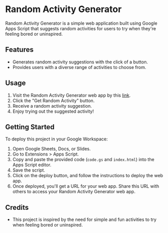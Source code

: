 # Random Activity Generator

Random Activity Generator is a simple web application built using Google Apps Script that suggests random activities for users to try when they're feeling bored or uninspired.

## Features

- Generates random activity suggestions with the click of a button.
- Provides users with a diverse range of activities to choose from.

## Usage

1. Visit the Random Activity Generator web app by this [link](https://script.google.com/macros/s/AKfycbyy715DYQgwzw9EtxcuX79FeCtpJAF3HhZXUhmSne0vHmsgQ53q3VgpgzZU--1qHYuk/exec).
2. Click the "Get Random Activity" button.
3. Receive a random activity suggestion.
4. Enjoy trying out the suggested activity!

## Getting Started

To deploy this project in your Google Workspace:

1. Open Google Sheets, Docs, or Slides.
2. Go to Extensions > Apps Script.
3. Copy and paste the provided code (`code.gs` and `index.html`) into the Apps Script editor.
4. Save the script.
5. Click on the deploy button, and follow the instructions to deploy the web app.
6. Once deployed, you'll get a URL for your web app. Share this URL with others to access your Random Activity Generator web app.

## Credits

- This project is inspired by the need for simple and fun activities to try when feeling bored or uninspired.

